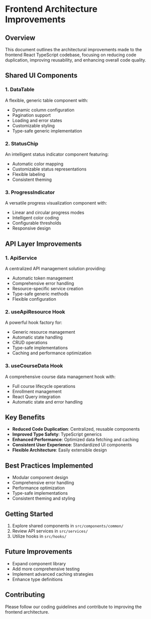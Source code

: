 # Frontend Architecture Improvements

## Overview

This document outlines the architectural improvements made to the frontend React TypeScript codebase, focusing on reducing code duplication, improving reusability, and enhancing overall code quality.

## Shared UI Components

### 1. DataTable

A flexible, generic table component with:

- Dynamic column configuration
- Pagination support
- Loading and error states
- Customizable styling
- Type-safe generic implementation

### 2. StatusChip

An intelligent status indicator component featuring:

- Automatic color mapping
- Customizable status representations
- Flexible labeling
- Consistent theming

### 3. ProgressIndicator

A versatile progress visualization component with:

- Linear and circular progress modes
- Intelligent color coding
- Configurable thresholds
- Responsive design

## API Layer Improvements

### 1. ApiService

A centralized API management solution providing:

- Automatic token management
- Comprehensive error handling
- Resource-specific service creation
- Type-safe generic methods
- Flexible configuration

### 2. useApiResource Hook

A powerful hook factory for:

- Generic resource management
- Automatic state handling
- CRUD operations
- Type-safe implementations
- Caching and performance optimization

### 3. useCourseData Hook

A comprehensive course data management hook with:

- Full course lifecycle operations
- Enrollment management
- React Query integration
- Automatic state and error handling

## Key Benefits

- **Reduced Code Duplication**: Centralized, reusable components
- **Improved Type Safety**: TypeScript generics
- **Enhanced Performance**: Optimized data fetching and caching
- **Consistent User Experience**: Standardized UI components
- **Flexible Architecture**: Easily extensible design

## Best Practices Implemented

- Modular component design
- Comprehensive error handling
- Performance optimization
- Type-safe implementations
- Consistent theming and styling

## Getting Started

1. Explore shared components in `src/components/common/`
2. Review API services in `src/services/`
3. Utilize hooks in `src/hooks/`

## Future Improvements

- Expand component library
- Add more comprehensive testing
- Implement advanced caching strategies
- Enhance type definitions

## Contributing

Please follow our coding guidelines and contribute to improving the frontend architecture.
